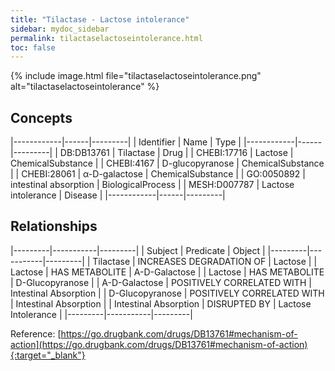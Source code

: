 ```yaml
---
title: "Tilactase - Lactose intolerance"
sidebar: mydoc_sidebar
permalink: tilactaselactoseintolerance.html
toc: false 
---
```


{% include image.html file="tilactaselactoseintolerance.png" alt="tilactaselactoseintolerance" %}

## Concepts

|------------|------|---------|
| Identifier | Name | Type    |
|------------|------|---------|
| DB:DB13761 | Tilactase | Drug |
| CHEBI:17716 | Lactose | ChemicalSubstance |
| CHEBI:4167 | D-glucopyranose | ChemicalSubstance |
| CHEBI:28061 | α-D-galactose | ChemicalSubstance |
| GO:0050892 | intestinal absorption | BiologicalProcess |
| MESH:D007787 | Lactose intolerance | Disease |
|------------|------|---------|

## Relationships

|---------|-----------|---------|
| Subject | Predicate | Object  |
|---------|-----------|---------|
| Tilactase | INCREASES DEGRADATION OF | Lactose |
| Lactose | HAS METABOLITE | Α-D-Galactose |
| Lactose | HAS METABOLITE | D-Glucopyranose |
| Α-D-Galactose | POSITIVELY CORRELATED WITH | Intestinal Absorption |
| D-Glucopyranose | POSITIVELY CORRELATED WITH | Intestinal Absorption |
| Intestinal Absorption | DISRUPTED BY | Lactose Intolerance |
|---------|-----------|---------|

Reference: [https://go.drugbank.com/drugs/DB13761#mechanism-of-action](https://go.drugbank.com/drugs/DB13761#mechanism-of-action){:target="_blank"}